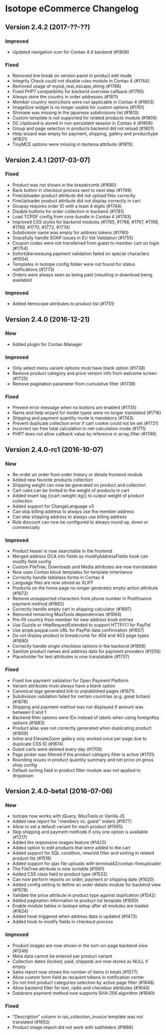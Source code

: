 Isotope eCommerce Changelog
===========================

Version 2.4.2 (2017-??-??)
--------------------------

### Improved

- Updated navigation icon for Contao 4.4 backend (#1808)


### Fixed

- Removed line break on version panel in product edit mode
- Integrity Check could not disable rules module in Contao 4 (#1764)
- Removed usage of mysql_real_escape_string (#1786)
- Fixed PHP7 compatibility for backend overview callback (#1795)
- Always store the country in order addresses (#1811)
- Member country restrictions were not applicable in Contao 4 (#1803)
- ImageSize widget is no longer usable for custom options (#1761)
- Shimane was missing in the japanese subdivisions list (#1810)
- Custom template is not supported for related products module (#1809)
- DC clipboard is stored in non-persistent session in Contao 4 (#1806)
- Group and page selection in products backend did not reload (#1801)
- Help wizard was empty for payment, shipping, gallery and producttype (#1821)
- TinyMCE options were missing in textarea attribute (#1815)


Version 2.4.1 (2017-03-07)
--------------------------

### Fixed

- Product was not shown in the breadcrumb (#1690)
- Back button in checkout process sent to next step (#1749)
- FineUploader product attribute did not upload files correctly
- FineUploader product attribute did not display correctly in cart
- Giropay requires order ID with a least 4 digits (#1744)
- Disable buttons for order collection in backend (#1781)
- Load TCPDF config from core-bundle in Contao 4 (#1763)
- Improved CSS styles for backend modules (#1765, #1766, #1767, #1768, #1769, #1770, #1772, #1774)
- Subdivision name was empty for address tokens (#1780)
- Gracefully handle SOAP issues in EU Vat Validation (#1755)
- Coupon codes were not transferred from guest to member cart on login (#1754)
- Sofortüberweisung payment validation failed on special characters (#1034)
- Templates in Isotope config folder were not found for status notifications (#1773)
- Orders were always seen as being paid (resulting in download being available)


### Improved

- Added itemscope attributes to product list (#1751)


Version 2.4.0 (2016-12-21)
--------------------------

### New

- Added plugin for Contao Manager


### Improved

- Only select menu variant options must have blank option (#1738)
- Remove product category and price version info from welcome screen (#1725)
- Remove pagination parameter from cumulative filter (#1739)


### Fixed

- Prevent error message when no buttons are enabled (#1735)
- Name and help wizard for model types were no longer translated (#1716)
- Shipping and payment quantity mode is mandatory (#1743)
- Prevent duplicate collection error if cart cookie could not be set (#1721)
- Incorrect tax free total calculation in net-calculation mode (#1711)
- PHP7 does not allow callback value by reference in array_filter (#1746)


Version 2.4.0-rc1 (2016-10-07)
------------------------------

### New

- Re-order an order from order history or details frontend module
- Added new favorite products collection
- Shipping weight can now be generated on product and collection
- Cart rules can be limited to the weight of products in cart
- Added insert tag {{cart::weight::kg}} to output weight of product collection
- Added support for ChangeLanguage v3
- Can skip billing address to always use the member address
- Can skip shipping address to always use billing address
- Rule discount can now be configured to always round up, down or commercially


### Improved

- Product teaser is now searchable in the frontend
- Merged address DCA into fields so modifyAddressFields hook can modify field config
- Custom FileTree, Downloads and Media attributes are now translatable
- Now uses Contao block templates for template inheritance
- Correctly handle tableless forms in Contao 4
- Language files are now stored as XLIFF
- Products on the home page no longer generates empty action attribute (#1672)
- Remove unsupported characters from phone number in Postfinance payment method (#1662)
- Correctly handle empty cart in shipping calculator (#1697)
- Removed remaining MooTools dependencies (#1694)
- Pre-fill country from member for new address book entries
- Use Guzzle or HttpRequestExtended to support HTTP/1.1 for PayPal
- Use ipnpb.paypal.com URL for PayPal data confirmation (#1657)
- Do not display product in breadcrumb for 404 and 403 page types (#1690)
- Correctly handle single checkbox options in the backend (#1658)
- Sanitize product names and address data for payment providers (#1256)
- Placeholder for text attributes is now translatable (#1707)


### Fixed

- Fixed live payment validation for Open Payment Platform
- Variant attributes must always have a blank option
- Canonical tags generated link to unpublished pages (#1671)
- Subdivision validation failed for certain countries (e.g. great britain) (#1678)
- Shipping and payment method was not displayed if amount was between 0 and 1
- Backend filter options were IDs instead of labels when using foreignKey options (#1683)
- Product alias was not correctly generated when duplicating product (#1659)
- Inline and ElevateZoom gallery only worked once per page due to duplicate CSS ID (#1674)
- Guest carts were deleted every day (#1709)
- Page picker was filtered if the product category filter is active (#1701)
- Rounding issues in product quantity summary and net price on gross shop config
- Default sorting field in product filter module was not applied to dropdown



Version 2.4.0-beta1 (2016-07-06)
--------------------------------

### New

- Isotope now works with jQuery, MooTools or Vanilla JS
- Added new report for "members vs. guest" orders (#1577)
- Allow to set a default variant for each product (#1565)
- Skip shipping and payment methods if only one option is available (#1217)
- Added the responsive images feature (#1423)
- Added option to edit products that were added to the cart
- Added support for SQL condition, new/old filter and sorting in related product list (#1518)
- Added support for ajax file uploads with terminal42/contao-fineuploader
- The FileTree attribute is now sortable (#1561)
- Added CSS class field to product type (#1532)
- Can now perform reports on order, payment or shipping date (#1620)
- Added config setting to define an order details module for backend view (#1578)
- Validate the price attribute in product type against duplication (#1542)
- Added pagination information to product list template (#1650)
- Enable module tables in Isotope setup after all modules are loaded (#1624)
- Added hook triggered when address data is updated (#1473)
- Added hook to modify fields in checkout process


### Improved

- Product images are now shown in the sort-on-page backend view (#1249)
- Meta data cannot be entered per product variant
- Collection dates (locked, paid, shipped) are now stored as NULL if empty
- Sales report now shows the number of items in totals (#1577)
- Allow custom form field as recipient tokens in notification center
- Do not limit product categories selection by active page filter (#1648)
- Allow backend filter for text, radio and checkbox attributes (#1644)
- Datatrans payment method now supports SHA-256 algorithm (#1640)


### Fixed

- "Description" column in iso_collection_invoice template was not translated (#1652)
- Product image import did not work with subfolders (#1666)
